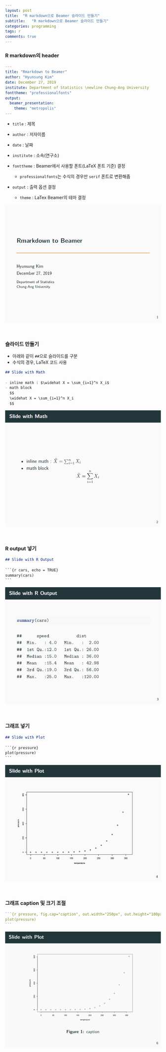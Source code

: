 ```yaml
---
layout: post
title:  "R markdown으로 Beamer 슬라이드 만들기"
subtitle:   "R markdown으로 Beamer 슬라이드 만들기"
categories: programming
tags: r
comments: true
---
```



### R markdown의 header

```yaml
---
title: "Rmarkdown to Beamer"
author: "Hyunsung Kim"
date: December 27, 2019
institute: Department of Statistics \newline Chung-Ang University
fonttheme: "professionalfonts"
output:
  beamer_presentation:
    theme: "metropolis"
---
```

- `title` : 제목
- `author` : 저자이름
- `date` : 날짜
- `institute` : 소속(연구소)
- `fonttheme` : Beamer에서 사용할 폰트(LaTeX 폰트 기준) 결정
    - `professionalfonts`는 수식의 경우만 `serif` 폰트로 변환해줌

- `output` : 출력 옵션 결정
  - `theme` : LaTex Beamer의 테마 결정

![](https://github.com/statKim/TIL/blob/master/R/images/rmd_beamer1.png?raw=true)

<br>

### 슬라이드 만들기

- 아래와 같이 `##`으로 슬라이드를 구분
- 수식의 경우, LaTeX 코드 사용

```markdown
## Slide with Math

- inline math : $\widehat X = \sum_{i=1}^n X_i$
- math block
  $$
  \widehat X = \sum_{i=1}^n X_i
  $$
```

![](https://github.com/statKim/TIL/blob/master/R/images/rmd_beamer2.png?raw=true)

<br>

### R output 넣기

```markdown
## Slide with R Output

​```{r cars, echo = TRUE}
summary(cars)
​```
```

![](https://github.com/statKim/TIL/blob/master/R/images/rmd_beamer3.png?raw=true)

<br>

### 그래프 넣기

```markdown
## Slide with Plot

​```{r pressure}
plot(pressure)
​```
```

![](https://github.com/statKim/TIL/blob/master/R/images/rmd_beamer4.png?raw=true)

<br>

### 그래프 caption 및 크기 조절
```r
​```{r pressure, fig.cap="caption", out.width="250px", out.height="180px"}
plot(pressure)
​```
```

![](https://github.com/statKim/TIL/blob/master/R/images/rmd_beamer5.png?raw=true)

